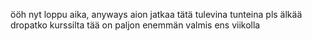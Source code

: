 ööh nyt loppu aika, anyways aion jatkaa tätä tulevina tunteina pls älkää dropatko kurssilta tää on paljon enemmän valmis ens viikolla